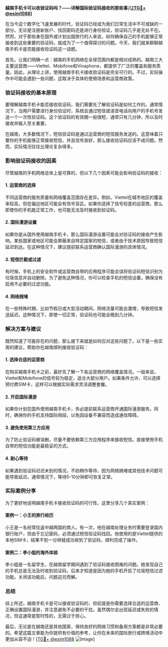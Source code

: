 **越南手机卡可以收验证码吗？——详解国际验证码接收的那些事儿[[TG💪+ @esim1088](https://t.me/s/esim1088)]**

在当今这个数字化飞速发展的时代，验证码已经成为我们日常生活中不可或缺的一部分。无论是注册新账户、找回密码还是进行身份验证，验证码几乎是无处不在。然而，对于那些身在国外或计划出国旅行的人来说，如何确保自己的手机能够正常接收到这些重要的验证码，就成为了一个值得探讨的问题。今天，我们就来聊聊越南手机卡是否能接收验证码这一话题。

首先，让我们明确一点：越南的手机网络在全球范围内都是相对成熟的。越南三大主要运营商——Viettel、Mobifone和Vinaphone，都提供了广泛的覆盖和服务质量。因此，从理论上讲，使用越南手机卡接收验证码是完全可行的。不过，实际操作中可能会遇到一些问题，这取决于具体的使用场景和运营商政策。

### 验证码接收的基本原理

要理解越南手机卡能否接收验证码，我们需要先了解验证码是如何工作的。通常情况下，当用户需要进行身份验证时，系统会通过短信或语音电话向用户的手机号发送一个一次性验证码。这个验证码的有效期一般很短，通常只有几分钟，所以及时接收并输入至关重要。

在越南，大多数情况下，短信验证码是通过运营商的短信服务发送的。这意味着只要你的手机能够正常接收短信，并且信号良好，那么接收验证码应该不成问题。然而，实际情况往往比理论复杂得多。

### 影响验证码接收的因素

尽管越南的手机网络总体上是可靠的，但以下几个因素可能会影响验证码的接收：

#### 1. **运营商的选择**
   不同运营商的服务质量和网络覆盖范围存在差异。例如，Viettel在城市地区的覆盖率较高，但在偏远地区可能会有信号盲区。如果你选择了信号较差的运营商，那么即使你的手机能正常工作，也可能无法及时接收到验证码。

#### 2. **国际漫游设置**
   如果你是从国外使用越南手机卡，那么国际漫游设置可能会对验证码的接收产生影响。某些国家或地区可能会屏蔽来自特定国家的短信，或者由于技术原因导致短信延迟到达。在这种情况下，建议提前联系运营商确认国际漫游的具体情况。

#### 3. **短信拦截或过滤**
   有时候，手机上的安全软件或运营商自带的应用程序可能会误将验证码短信识别为垃圾信息并自动删除。为了避免这种情况，你可以检查手机的短信设置，确保没有启用不必要的过滤功能。

#### 4. **网络拥堵**
   在一些特殊时期，比如节假日或大型活动期间，网络流量可能会激增，导致短信发送延迟。这种情况下，即使一切正常，验证码也可能会晚到几分钟。

### 解决方案与建议

既然知道了可能存在的问题，那么接下来就是如何应对这些问题了。以下是一些实用的建议，帮助你在越南顺利接收验证码：

#### 1. **选择合适的运营商**
   在购买越南手机卡之前，最好先了解一下各运营商的网络覆盖情况。一般来说，Viettel和Mobifone的信号较为稳定，适合大部分用户。如果条件允许，可以选择预付费SIM卡，这样可以根据实际需求灵活调整套餐。

#### 2. **开启国际漫游**
   如果你计划在国外使用越南手机卡，务必提前联系运营商开通国际漫游服务。同时，确保你的手机支持国际频段，以免因设备不兼容而造成通信障碍。

#### 3. **避免使用第三方应用**
   为了防止验证码被误删，尽量不要依赖第三方应用程序来接收短信。直接使用手机自带的短信功能是最稳妥的方式。

#### 4. **耐心等待**
   如果遇到验证码迟迟未到的情况，不妨稍作等待，因为网络拥堵或其他技术问题可能导致延迟。通常情况下，等待5-10分钟即可恢复正常。

### 实际案例分享

为了更好地说明越南手机卡接收验证码的可行性，这里分享几个真实案例：

#### 案例一：小王的旅行经历
小王是一名经常往返中越两国的商人。有一次，他在越南处理业务时需要登录国内银行账户，但由于忘记密码，必须通过短信验证码找回。他使用的是Viettel提供的本地SIM卡，结果不到一分钟就成功收到了验证码，顺利完成了操作。

#### 案例二：李小姐的海外体验
李小姐是一名留学生，在越南留学期间遇到了验证码接收困难的问题。她发现自己的手机总是无法及时收到验证码，后来才知道是因为她的手机开启了垃圾短信过滤功能。关闭该功能后，问题迎刃而解。

### 总结

综上所述，越南手机卡是可以接收验证码的，但前提是你需要选择合适的运营商、正确设置国际漫游，并注意避免不必要的干扰。虽然偶尔会出现延迟或失败的情况，但这通常是暂时性的，无需过于担心。

最后，无论是在越南还是其他国家，保持良好的网络习惯和备用方案都是非常必要的。希望这篇文章能为你提供有价值的参考，让你在未来的国际旅行或跨境活动中更加从容不迫！[[TG💪+ @esim1088](https://t.me/s/esim1088) ![Image](https://i.postimg.cc/4NQfJmqS/Snipaste-2025-05-13-00-14-12.png)]
